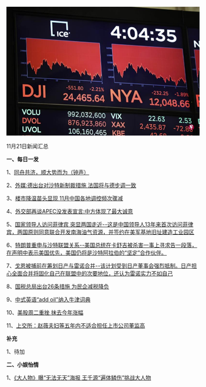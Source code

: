    ![11_01](.\11_21.jpg)

11月21日新闻汇总

**一、每日一发**

1、[同舟共济，顺大势而为（钟声）](http://paper.people.com.cn/rmrb/html/2018-11/21/nw.D110000renmrb_20181121_3-02.htm)

2、[外媒:德出台对沙特新制裁措施 法国将与德步调一致](https://news.163.com/18/1121/01/E13MKIH000018AOQ.html)

3、[楼市降温苗头显现 11月中国各地调控频次骤减](https://news.163.com/18/1120/18/E12VKO20000187V5.html)

4、[外交部再谈APEC没发表宣言:中方体现了最大诚意](https://news.163.com/18/1120/16/E12NILAA0001875N.html)

5、[国家领导人访问菲律宾 突显两国走近--这是中国领导人13年来首次访问菲律宾，两国原则同意联合开发南海油气资源，并签约在美军基地旧址建造工业园区](http://www.ftchinese.com/story/001080315)

6、[特朗普重申与沙特联盟关系--美国总统在卡舒吉被杀害一事上寻求告一段落，在声明中表示美国优先，美国仍将是沙特阿拉伯的“坚定”合作伙伴。](http://www.ftchinese.com/story/001080316)

7、[戈恩被捕前在筹划日产与雷诺合并--该计划受到日产董事会强烈抵制。日产担心全面合并将固化自己在联盟中的次要地位，还认为雷诺实力不如自己](http://www.ftchinese.com/story/001080314)

8、[国税总局出台26条措施 为民企减税降负](https://www.zaobao.com/news/china/story20181121-909333)

9、[中式英语“add oil”纳入牛津词典](https://www.zaobao.com/news/world/story20181121-909336)

10、[美股周二重挫 抹去今年涨幅](https://www.zaobao.com/realtime/world/story20181121-909449)

11、[上交所：赵薇夫妇等五年内不适合担任上市公司董监高](https://www.zaobao.com/realtime/china/story20181121-909432)



**补充**

1、待加



**二、小娱怡情**

1、[《大人物》曝“无法无天”海报 王千源“遍体鳞伤”挑战大人物](http://movie.67.com/dyhb/2018/11/20/933466.html)